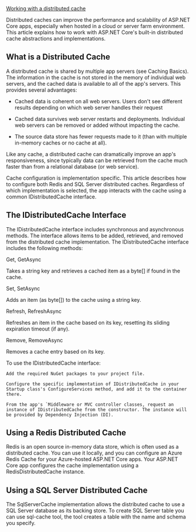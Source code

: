 [Working with a distributed cache](https://docs.microsoft.com/en-us/aspnet/core/performance/caching/distributed)

Distributed caches can improve the performance and scalability of ASP.NET Core apps, especially when hosted in a cloud or server farm environment. This article explains how to work with ASP.NET Core's built-in distributed cache abstractions and implementations.


## What is a Distributed Cache

A distributed cache is shared by multiple app servers (see Caching Basics). The information in the cache is not stored in the memory of individual web servers, and the cached data is available to all of the app's servers. This provides several advantages:

* Cached data is coherent on all web servers. Users don't see different results depending on which web server handles their request

* Cached data survives web server restarts and deployments. Individual web servers can be removed or added without impacting the cache.

* The source data store has fewer requests made to it (than with multiple in-memory caches or no cache at all).




Like any cache, a distributed cache can dramatically improve an app's responsiveness, since typically data can be retrieved from the cache much faster than from a relational database (or web service).

Cache configuration is implementation specific. This article describes how to configure both Redis and SQL Server distributed caches. Regardless of which implementation is selected, the app interacts with the cache using a common IDistributedCache interface.

## The IDistributedCache Interface

The IDistributedCache interface includes synchronous and asynchronous methods. The interface allows items to be added, retrieved, and removed from the distributed cache implementation. The IDistributedCache interface includes the following methods:

Get, GetAsync

Takes a string key and retrieves a cached item as a byte[] if found in the cache.

Set, SetAsync

Adds an item (as byte[]) to the cache using a string key.

Refresh, RefreshAsync

Refreshes an item in the cache based on its key, resetting its sliding expiration timeout (if any).

Remove, RemoveAsync

Removes a cache entry based on its key.

To use the IDistributedCache interface:

    Add the required NuGet packages to your project file.

    Configure the specific implementation of IDistributedCache in your Startup class's ConfigureServices method, and add it to the container there.

    From the app's `Middleware or MVC controller classes, request an instance of IDistributedCache from the constructor. The instance will be provided by Dependency Injection (DI).


## Using a Redis Distributed Cache

Redis is an open source in-memory data store, which is often used as a distributed cache. You can use it locally, and you can configure an Azure Redis Cache for your Azure-hosted ASP.NET Core apps. Your ASP.NET Core app configures the cache implementation using a RedisDistributedCache instance.


## Using a SQL Server Distributed Cache

The SqlServerCache implementation allows the distributed cache to use a SQL Server database as its backing store. To create SQL Server table you can use sql-cache tool, the tool creates a table with the name and schema you specify.
